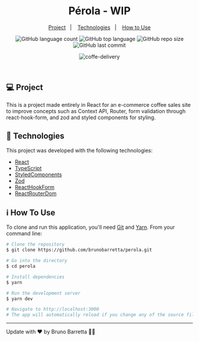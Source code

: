 <h1 align="center">
  Pérola - WIP
</h1>

<p align="center">
  <a href="#-project">Project</a>&nbsp;&nbsp;&nbsp;|&nbsp;&nbsp;&nbsp;
  <a href="#-technologies">Technologies</a>&nbsp;&nbsp;&nbsp;|&nbsp;&nbsp;&nbsp;
  <a href="#-how-to-use">How to Use</a>
</p>

<p align="center">
  <img alt="GitHub language count" src="https://img.shields.io/github/languages/count/brunobarretta/perola">

  <img alt="GitHub top language" src="https://img.shields.io/github/languages/top/brunobarretta/perola">

  <img alt="GitHub repo size" src="https://img.shields.io/github/repo-size/brunobarretta/perola">

  <img alt="GitHub last commit" src="https://img.shields.io/github/last-commit/brunobarretta/perola">
</p>

<p align="center">
  <img alt="coffe-delivery" src="https://user-images.githubusercontent.com/56506919/219960287-d0612632-6063-4624-8592-6c79acfa1701.png">
</p>

<br/>

## 💻 Project

This is a project made entirely in React for an e-commerce coffee sales site to improve concepts such as Context API, Router, form validation through react-hook-form, and zod and styled components for styling.

## 🚀 Technologies

This project was developed with the following technologies:

- [React](https://reactjs.org)
- [TypeScript](https://www.typescriptlang.org/)
- [StyledComponents](https://www.styled-components.com/)
- [Zod](https://zod.dev/)
- [ReactHookForm](https://react-hook-form.com/)
- [ReactRouterDom](https://reactrouter.com/)

## ℹ️ How To Use

To clone and run this application, you'll need [Git](https://git-scm.com) and [Yarn](https://legacy.yarnpkg.com). From your command line:

```bash
# Clone the repository
$ git clone https://github.com/brunobarretta/perola.git

# Go into the directory
$ cd perola

# Install dependencies
$ yarn

# Run the development server
$ yarn dev

# Navigate to http://localhost:3000
# The app will automatically reload if you change any of the source files.
```

---

Update with ♥ by Bruno Barretta 👋🏻
